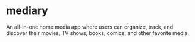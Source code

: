 # mediary
An all-in-one home media app where users can organize, track, and discover their movies, TV shows, books, comics, and other favorite media.
